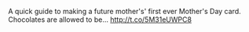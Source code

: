 A quick guide to making a future mother's' first ever Mother's Day card. Chocolates are allowed to be… <a href="http://t.co/5M31eUWPC8">http://t.co/5M31eUWPC8</a>